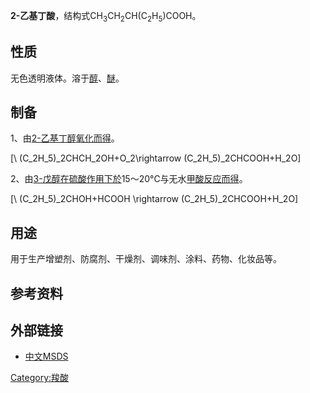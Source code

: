 **2-乙基丁酸**，结构式CH<sub>3</sub>CH<sub>2</sub>CH(C<sub>2</sub>H<sub>5</sub>)COOH。

## 性质

无色透明液体。溶于[醇](../Page/醇.md "wikilink")、[醚](../Page/醚.md "wikilink")。

## 制备

1、由[2-乙基丁醇](https://zh.wikipedia.org/wiki/2-乙基丁醇 "wikilink")[氧化而得](https://zh.wikipedia.org/wiki/氧化 "wikilink")。

\[\ (C_2H_5)_2CHCH_2OH+O_2\rightarrow (C_2H_5)_2CHCOOH+H_2O\]

2、由[3-戊醇在](https://zh.wikipedia.org/wiki/3-戊醇 "wikilink")[硫酸作用下於](../Page/硫酸.md "wikilink")15～20°C与无水[甲酸反应而得](../Page/甲酸.md "wikilink")。

\[\ (C_2H_5)_2CHOH+HCOOH \rightarrow (C_2H_5)_2CHCOOH+H_2O\]

## 用途

用于生产增塑剂、防腐剂、干燥剂、调味剂、涂料、药物、化妆品等。

## 参考资料

## 外部链接

  - [中文MSDS](http://www.chemicalbook.com/ProductMSDSDetailCB8436250.htm)

[Category:羧酸](https://zh.wikipedia.org/wiki/Category:羧酸 "wikilink")